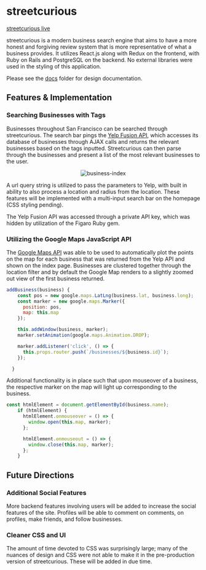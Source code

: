 # streetcurious

[streetcurious live][streetcurious]

streetcurious is a modern business search engine that aims to have a more honest and forgiving review system that is more representative of what a business provides. It utilizes React.js along with Redux on the frontend, with Ruby on Rails and PostgreSQL on the backend. No external libraries were used in the styling of this application.

Please see the [docs][docs] folder for design documentation.

## Features & Implementation

### Searching Businesses with Tags

Businesses throughout San Francisco can be searched through streetcurious. The search bar pings the [Yelp Fusion API][yelp-fusion], which accesses its database of businesses through AJAX calls and returns the relevant businesses based on the tags inputted. Streetcurious can then parse through the businesses and present a list of the most relevant businesses to the user.

<p align="center">
  <img src="readme_photos/business-index.png" alt="business-index">
</p>

A url query string is utilized to pass the parameters to Yelp, with built in ability to also process a location and radius from the location. These features will be implemented with a multi-input search bar on the homepage (CSS styling pending).

The Yelp Fusion API was accessed through a private API key, which was hidden by utilization of the Figaro Ruby gem.

### Utilizing the Google Maps JavaScript API

The [Google Maps API][google-maps] was able to be used to automatically plot the points on the map for each business that was returned from the Yelp API and shown on the index page. Businesses are clustered together through the location filter and by default the Google Map renders to a slightly zoomed out view of the first business returned.

```javascript
addBusiness(business) {
    const pos = new google.maps.LatLng(business.lat, business.long);
    const marker = new google.maps.Marker({
      position: pos,
      map: this.map
    });

    this.addWindow(business, marker);
    marker.setAnimation(google.maps.Animation.DROP);

    marker.addListener('click', () => {
      this.props.router.push(`/businesses/${business.id}`);
    });

  }
```

Additional functionality is in place such that upon mouseover of a business, the respective marker on the map will light up corresponding to the business.

```javascript
const htmlElement = document.getElementById(business.name);
    if (htmlElement) {
      htmlElement.onmouseover = () => {
        window.open(this.map, marker);
      };

      htmlElement.onmouseout = () => {
        window.close(this.map, marker);
      };
    }
```

## Future Directions

### Additional Social Features
More backend features involving users will be added to increase the social features of the site. Profiles will be able to comment on comments, on profiles, make friends, and follow businesses.

### Cleaner CSS and UI
The amount of time devoted to CSS was surprisingly large; many of the nuances of design and CSS were not able to make it in the pre-production version of streetcurious. These will be added in due time.

[streetcurious]: http://www.streetcurious.com/
[docs]: ./docs
[yelp-fusion]: https://www.yelp.com/developers
[google-maps]: https://developers.google.com/maps/web/
